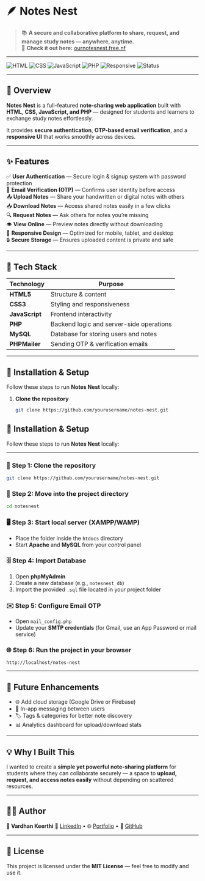 # 🪶 Notes Nest  

> 📚 **A secure and collaborative platform to share, request, and manage study notes — anywhere, anytime.**  
> 🔗 **Check it out here:** [ournotesnest.free.nf](https://ournotesnest.free.nf)

---

![HTML](https://img.shields.io/badge/HTML-orange?logo=html5&logoColor=white)
![CSS](https://img.shields.io/badge/CSS-blue?logo=css3&logoColor=white)
![JavaScript](https://img.shields.io/badge/JavaScript-yellow?logo=javascript&logoColor=black)
![PHP](https://img.shields.io/badge/PHP-777BB4?logo=php&logoColor=white)
![Responsive](https://img.shields.io/badge/Responsive-Yes-brightgreen)
![Status](https://img.shields.io/badge/Status-Active-success)

---

## 🌟 Overview  

**Notes Nest** is a full-featured **note-sharing web application** built with  
**HTML, CSS, JavaScript, and PHP** — designed for students and learners to exchange study notes effortlessly.  

It provides **secure authentication**, **OTP-based email verification**, and a **responsive UI** that works smoothly across devices.

---

## ✨ Features  

✅ **User Authentication** — Secure login & signup system with password protection  
📧 **Email Verification (OTP)** — Confirms user identity before access  
📤 **Upload Notes** — Share your handwritten or digital notes with others  
📥 **Download Notes** — Access shared notes easily in a few clicks  
🔍 **Request Notes** — Ask others for notes you’re missing  
👁️ **View Online** — Preview notes directly without downloading  
📱 **Responsive Design** — Optimized for mobile, tablet, and desktop  
🔒 **Secure Storage** — Ensures uploaded content is private and safe  

---

## 🧩 Tech Stack  

| Technology | Purpose |
|-------------|----------|
| **HTML5** | Structure & content |
| **CSS3** | Styling and responsiveness |
| **JavaScript** | Frontend interactivity |
| **PHP** | Backend logic and server-side operations |
| **MySQL** | Database for storing users and notes |
| **PHPMailer** | Sending OTP & verification emails |

---

## 🚀 Installation & Setup  

Follow these steps to run **Notes Nest** locally:

1. **Clone the repository**
   ```bash
   git clone https://github.com/yourusername/notes-nest.git
## 🚀 Installation & Setup

Follow these steps to run **Notes Nest** locally:

---

### 🧭 Step 1: Clone the repository

```bash
git clone https://github.com/yourusername/notes-nest.git
```

### 📁 Step 2: Move into the project directory

```bash
cd notesnest
```

### 🖥️ Step 3: Start local server (XAMPP/WAMP)

* Place the folder inside the `htdocs` directory
* Start **Apache** and **MySQL** from your control panel

### 🗄️ Step 4: Import Database

1. Open **phpMyAdmin**
2. Create a new database (e.g., `notesnest_db`)
3. Import the provided `.sql` file located in your project folder

### ✉️ Step 5: Configure Email OTP

* Open `mail_config.php`
* Update your **SMTP credentials** (for Gmail, use an App Password or mail service)

### 🌐 Step 6: Run the project in your browser

```arduino
http://localhost/notes-nest
```

---

## 🧠 Future Enhancements

* 🌐 Add cloud storage (Google Drive or Firebase)
* 💬 In-app messaging between users
* 🏷️ Tags & categories for better note discovery
* 📊 Analytics dashboard for upload/download stats

---

## 💡 Why I Built This

I wanted to create a **simple yet powerful note-sharing platform** for students where they can collaborate securely —
a space to **upload, request, and access notes easily** without depending on scattered resources.

---

## 🧑‍💻 Author

**👤 Vardhan Keerthi**
💼 [LinkedIn](#) • 🌐 [Portfolio](#) • 🐙 [GitHub](#)

---

## 🪪 License

This project is licensed under the **MIT License** — feel free to modify and use it.
